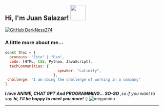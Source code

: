 <h2> Hi, I'm Juan Salazar! <img src="https://upload.wikimedia.org/wikipedia/commons/thumb/f/f0/Senati_Per%C3%BA_logo.svg/1200px-Senati_Per%C3%BA_logo.svg.png" width="50"></h2>


[![GitHub DarkNess274](https://img.shields.io/github/followers/thaiane?label=follow&style=social)](https://github.com/DarkNess274)


<h3> A little more about me...  </h3>

```javascript
const thai = {
  pronouns: "Esto" | "Eso",
  code: [HTML, CSS, Python, JavaScript],
  techCommunities: {
                        speaker: "Latinity",
                      },
 challenge: "I am doing the challenge of working in a company"
}
```

<em><b>I love ANIME, CHAT GPT And PROGRAMMING... SO-SO</b> ,so if you want to say <b>hi, I'll be happy to meet you more!</b> :)</em>
![meguminn](https://github.com/DarkNess274/DarkNess274/assets/158103742/b4162ce3-9d69-44ed-b181-cce4c9d5a423) 

---

